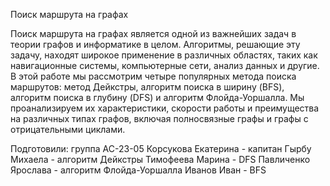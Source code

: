 Поиск маршрута на графах

Поиск маршрута на графах является одной из важнейших задач в теории графов и информатике в целом. 
Алгоритмы, решающие эту задачу, находят широкое применение в различных областях, таких как навигационные системы, компьютерные сети, анализ данных и другие. 
В этой работе мы рассмотрим четыре популярных метода поиска маршрутов: метод Дейкстры, алгоритм поиска в ширину (BFS), алгоритм поиска в глубину (DFS) и алгоритм Флойда-Уоршалла. 
Мы проанализируем их характеристики, скорости работы и преимущества на различных типах графов, включая полносвязные графы и графы с отрицательными циклами.

Подготовили: группа АС-23-05
Корсукова Екатерина - капитан
Гырбу Михаела - алгоритм Дейкстры
Тимофеева Марина - DFS
Павличенко Ярослава - алгоритм Флойда-Уоршалла
Иванов Иван - BFS
